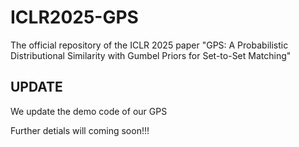 # ICLR2025-GPS
The official repository of the ICLR 2025 paper "GPS: A Probabilistic Distributional Similarity with Gumbel Priors for Set-to-Set Matching"


## UPDATE

We update the demo code of our GPS

Further detials will coming soon!!!
